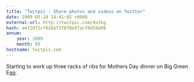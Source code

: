 ```yaml
---
title: "Twitpic - Share photos and videos on Twitter"
date: 2009-05-10 14:41:02 +0000
external-url: http://twitpic.com/4x3kg
hash: aef2d72cf626ef37870e87acf0d58a09
annum:
    year: 2009
    month: 05
hostname: twitpic.com
---
```


Starting to work up three racks of ribs for Mothers Day dinner on Big Green Egg.  
